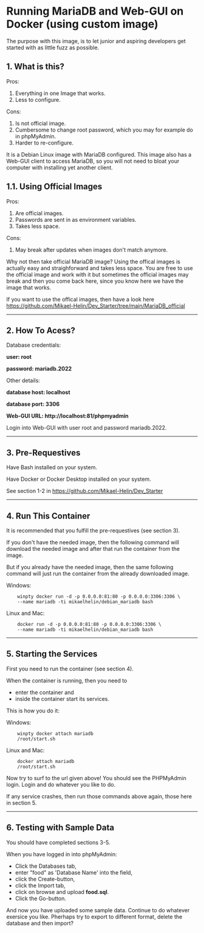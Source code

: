 # **Running MariaDB and Web-GUI on Docker (using custom image)**

The purpose with this image, is to let junior and aspiring developers get started with as little fuzz as possible.

## **1. What is this?**

Pros:
1. Everything in one Image that works.
2. Less to configure.

Cons:
1. Is not official image.
2. Cumbersome to change root password, which you may for example do in phpMyAdmin.
3. Harder to re-configure.

It is a Debian Linux image with MariaDB configured. This image also has a Web-GUI client to access MariaDB, so you will not need to bloat your computer with installing yet another client.

## **1.1. Using Official Images**

Pros:
1. Are official images.
2. Passwords are sent in as environment variables.
3. Takes less space.

Cons:
1. May break after updates when images don't match anymore.

Why not then take official MariaDB image? Using the offical images is actually easy and straighforward and takes less space. You are free to use the official image and work with it but sometimes the official images may break and then you come back here, since you know here we have the image that works.

If you want to use the offical images, then have a look here https://github.com/Mikael-Helin/Dev_Starter/tree/main/MariaDB_official

___

## **2. How To Acess?**

Database credentials:

**user: root**

**password: mariadb.2022**

Other details:

**database host: localhost**

**database port: 3306**

**Web-GUI URL: http://localhost:81/phpmyadmin**

Login into Web-GUI with user root and password mariadb.2022.
___

## **3. Pre-Requestives**

Have Bash installed on your system.

Have Docker or Docker Desktop installed on your system.

See section 1-2 in https://github.com/Mikael-Helin/Dev_Starter

___

## **4. Run This Container**

It is recommended that you fulfill the pre-requestives (see section 3).

If you don't have the needed image, then the following command will download the needed image and after that run the container from the image.

But if you already have the needed image, then the same following command will just run the container from the already downloaded image.

Windows:

        winpty docker run -d -p 0.0.0.0:81:80 -p 0.0.0.0:3306:3306 \
        --name mariadb -ti mikaelhelin/debian_mariadb bash

Linux and Mac:

        docker run -d -p 0.0.0.0:81:80 -p 0.0.0.0:3306:3306 \
        --name mariadb -ti mikaelhelin/debian_mariadb bash

___

## **5. Starting the  Services**

First you need to run the container (see section 4).

When the container is running, then you need to
* enter the container and
* inside the container start its services.

This is how you do it:

Windows:

        winpty docker attach mariadb
        /root/start.sh

Linux and Mac:

        docker attach mariadb
        /root/start.sh

Now try to surf to the url given above! You should see the PHPMyAdmin login. Login and do whatever you like to do.

If any service crashes, then run those commands above again, those here in section 5.
___

## **6. Testing with Sample Data**

You should have completed sections 3-5.

When you have logged in into phpMyAdmin:

* Click the Databases tab,
* enter "food" as 'Database Name' into the field,
* click the Create-button,
* click the Import tab,
* click on browse and upload **food.sql**.
* Click the Go-button.
  
And now you have uploaded some sample data. Continue to do whatever exersice you like. Pherhaps try to export to different format, delete the database and then import?
